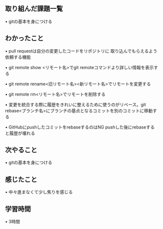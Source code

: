 ## 取り組んだ課題一覧
• gitの基本を身につける


## わかったこと
• pull requestは自分の変更したコードをリポジトリに
取り込んでもらえるよう依頼する機能

• git remote show <リモート名>でgit remoteコマンドより詳しい情報を表示する

• git remote rename<旧リモート名><新リモート名>でリモートを変更する

• git remote rm<リモート名>でリモートを削除する

• 変更を統合する際に履歴をきれいに整えるために使うのがリベース。git rebase<ブランチ名>にブランチの基点となるコミットを別のコミットに移動する

• GitHubにpushしたコミットをrebaseするのはNG
pushした後にrebaseすると履歴が壊れる



## 次やること
• gitの基本を身につける


## 感じたこと
• 中々進まなくて少し焦りを感じる

## 学習時間
• 3時間
